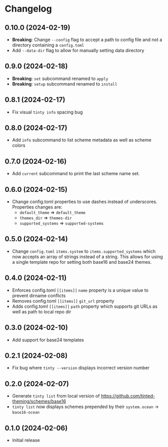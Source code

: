 # Changelog

## 0.10.0 (2024-02-19)

- **Breaking**: Change `--config` flag to accept a path to config file
  and not a directory containing a `config.toml`
- Add `--data-dir` flag to allow for manually setting data directory

## 0.9.0 (2024-02-18)

- **Breaking**: `set` subcommand renamed to `apply`
- **Breaking**: `setup` subcommand renamed to `install`

## 0.8.1 (2024-02-17)

- Fix visual `tinty info` spacing bug

## 0.8.0 (2024-02-17)

- Add `info` subcommand to list scheme metadata as well as scheme colors

## 0.7.0 (2024-02-16)

- Add `current` subcommand to print the last scheme name set.

## 0.6.0 (2024-02-15)

- Change config.toml properties to use dashes instead of underscores.
  Properties changes are:
  - `default_theme` => `default_theme`
  - `themes_dir` => `themes-dir`
  - `supported_systems` => `supported-systems`

## 0.5.0 (2024-02-14)

- Change `config.toml` `items.system` to `items.supported_systems` which
  now accepts an array of strings instead of a string. This allows for
  using a single template repo for setting both base16 and base24
  themes.

## 0.4.0 (2024-02-11)

- Enforces config.toml `[[items]]` `name` property is a unique value to
  prevent dirname conflicts
- Removes config.toml `[[items]]` `git_url` property
- Adds config.toml `[[items]]` `path` property which supports git URLs
  as well as path to local repo dir

## 0.3.0 (2024-02-10)

- Add support for base24 templates

## 0.2.1 (2024-02-08)

- Fix bug where `tinty --version` displays incorrect version number

## 0.2.0 (2024-02-07)

- Generate `tinty list` from local version of
  https://github.com/tinted-theming/schemes/base16
- `tinty list` now displays schemes prepended by their `system`.
  `ocean` -> `base16-ocean`

## 0.1.0 (2024-02-06)

- Initial release

